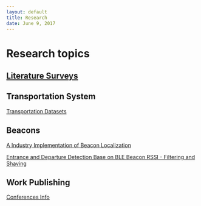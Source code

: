 ```yaml
---
layout: default
title: Research
date: June 9, 2017
---
```

# Research topics

## [Literature Surveys](Literature-Survey)

## Transportation System
[Transportation Datasets](Research/Transportation-System/Transportation-Datasets)

## Beacons

[A Industry Implementation of Beacon Localization](Research/Beacon/Beacon-Localization-Industry) 

[Entrance and Departure Detection Base on BLE Beacon RSSI - Filtering and Shaving](Research/Beacon/Beacon-Filtering) 



## Work Publishing
[Conferences Info](Research/Paper/Conferences-Info)
